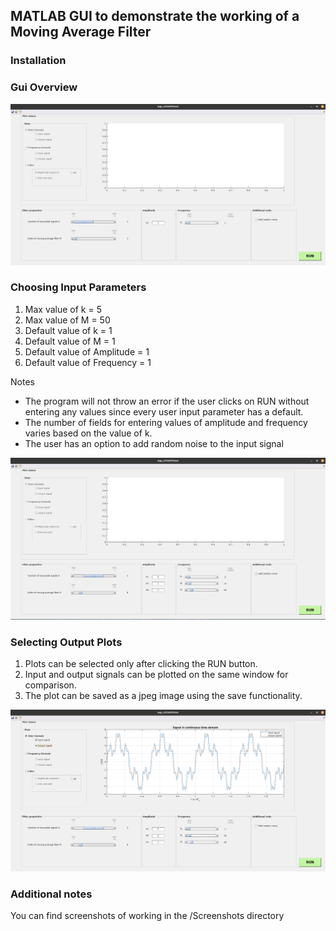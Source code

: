 ## MATLAB GUI to demonstrate the working of a Moving Average Filter

### Installation

### Gui Overview

![](Screenshots/gui_overview.png)

### Choosing Input Parameters

1. Max value of k = 5
2. Max value of M = 50
3. Default value of k = 1
4. Default value of M = 1
5. Default value of Amplitude = 1
6. Default value of Frequency = 1
   
Notes

- The program will not throw an error if the user clicks on RUN without entering any values since every user input parameter has a default.
- The number of fields for entering values of amplitude and frequency varies based on the value of k.
- The user has an option to add random noise to the input signal

![](Screenshots/choosing_input_parameters.png)

### Selecting Output Plots

1. Plots can be selected only after clicking the RUN button.
2. Input and output signals can be plotted on the same window for comparison.
3. The plot can be saved as a jpeg image using the save functionality.

![](Screenshots/selecting_output_plots.png)

### Additional notes

You can find screenshots of working in the /Screenshots directory






